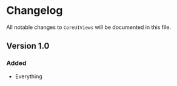 # Changelog

All notable changes to `CoreUIViews` will be documented in this file.

## Version 1.0

### Added
- Everything
